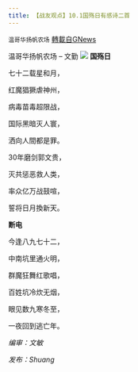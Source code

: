 ```yaml
---
title: 【战友观点】10.1国殇日有感诗二首
---
```

`温哥华扬帆农场` [轉載自GNews](https://gnews.org/zh-hans/1571431/)

温哥华扬帆农场 – 文勤
![](https://assets.gnews.org/wp-content/uploads/2021/10/20211002-文勤-诗两首-1.jpg)
**国殇日**

七十二载星和月，

红魔猖獗虐神州，

病毒苗毒超限战，

国际黑暗灭人寰，

洒向人間都是罪。

30年磨剑郭文贵，

灭共惩恶救人类，

率众亿万战鼓喧，

誓将日月換新天。

**断电**

今逢八九七十二，

中南坑里通火明，

群魔狂舞红歌唱，

百姓坑冷炊无烟，

眼见数九寒冬至，

一夜回到逃亡年。





*编审：文敏*

*发布：Shuang*
